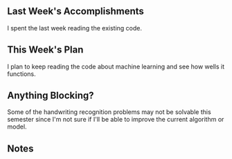 ## Last Week's Accomplishments

I spent the last week reading the existing code.

## This Week's Plan

I plan to keep reading the code about machine learning and see how wells it functions.

## Anything Blocking?

Some of the handwriting recognition problems may not be solvable this semester since I'm not sure if I'll be able to improve the current algorithm or model.

## Notes

